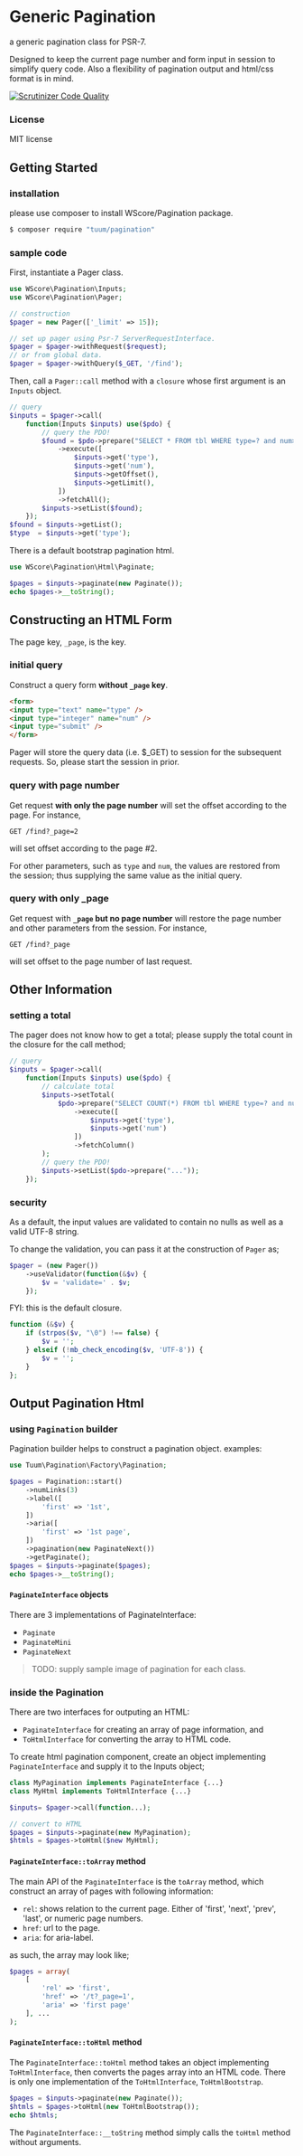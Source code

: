 Generic Pagination
================

a generic pagination class for PSR-7. 

Designed to keep the current page number and form input in session to simplify query code. 
Also a flexibility of pagination output and html/css format is in mind.   

[![Scrutinizer Code Quality](https://scrutinizer-ci.com/g/TuumPHP/Pagination/badges/quality-score.png?b=master)](https://scrutinizer-ci.com/g/TuumPHP/Pagination/?branch=master)

### License

MIT license

Getting Started
----

### installation

please use composer to install WScore/Pagination package. 

```sh
$ composer require "tuum/pagination"
```


### sample code

First, instantiate a Pager class. 

```php
use WScore\Pagination\Inputs;
use WScore\Pagination\Pager;

// construction
$pager = new Pager(['_limit' => 15]);

// set up pager using Psr-7 ServerRequestInterface.
$pager = $pager->withRequest($request);
// or from global data. 
$pager = $pager->withQuery($_GET, '/find');
```

Then, call a `Pager::call` method with a `closure` whose first argument is an `Inputs` object. 

```php
// query 
$inputs = $pager->call(
    function(Inputs $inputs) use($pdo) {
        // query the PDO!
        $found = $pdo->prepare("SELECT * FROM tbl WHERE type=? and num>? OFFSET ? LIMIT ?")
            ->execute([
                $inputs->get('type'),
                $inputs->get('num'),
                $inputs->getOffset(),
                $inputs->getLimit(),
            ])
            ->fetchAll();
        $inputs->setList($found);
    });
$found = $inputs->getList();
$type  = $inputs->get('type');
```

There is a default bootstrap pagination html. 

```php
use WScore\Pagination\Html\Paginate;

$pages = $inputs->paginate(new Paginate());
echo $pages->__toString();
```


Constructing an HTML Form
-----

The page key, `_page`, is the key. 

### initial query

Construct a query form **without `_page` key**. 

```html
<form>
<input type="text" name="type" />
<input type="integer" name="num" />
<input type="submit" />
</form>
```

Pager will store the query data (i.e. $_GET) to session for the subsequent requests. 
So, please start the session in prior. 

### query with page number 

Get request **with only the page number** will set the offset according to the page. For instance, 

```
GET /find?_page=2
```

will set offset according to the page #2. 

For other parameters, such as `type` and `num`, the values are restored from the session; thus supplying the same value as the initial query. 

### query with only _page

Get request with **`_page` but no page number** will restore the page number and other parameters from the session. For instance, 

```
GET /find?_page
```

will set offset to the page number of last request. 

Other Information
-----

### setting a total

The pager does not know how to get a total; please supply the total count in the closure for the call method; 

```php
// query 
$inputs = $pager->call(
    function(Inputs $inputs) use($pdo) {
        // calculate total
        $inputs->setTotal(
            $pdo->prepare("SELECT COUNT(*) FROM tbl WHERE type=? and num>? ")
                ->execute([
                    $inputs->get('type'),
                    $inputs->get('num')
                ])
                ->fetchColumn()
        );
        // query the PDO!
        $inputs->setList($pdo->prepare("..."));
    });
```

### security

As a default, the input values are validated to contain no nulls as well as a valid UTF-8 string. 

To change the validation, you can pass it at the construction of `Pager` as;

```php
$pager = (new Pager())
    ->useValidator(function(&$v) {
        $v = 'validate=' . $v;
    });
```

FYI: this is the default closure. 

```php
function (&$v) {
    if (strpos($v, "\0") !== false) {
        $v = '';
    } elseif (!mb_check_encoding($v, 'UTF-8')) {
        $v = '';
    }
};
```

Output Pagination Html
----

### using `Pagination` builder

Pagination builder helps to construct a pagination object. examples:

```php
use Tuum\Pagination\Factory\Pagination;

$pages = Pagination::start()
    ->numLinks(3)
    ->label([
        'first' => '1st',
    ])
    ->aria([
        'first' => '1st page',
    ])
    ->pagination(new PaginateNext())
    ->getPaginate();
$pages = $inputs->paginate($pages);
echo $pages->__toString();
```

#### `PaginateInterface` objects

There are 3 implementations of PaginateInterface:

*   `Paginate`
*   `PaginateMini`
*   `PaginateNext`

> TODO: supply sample image of pagination for each class.


### inside the Pagination

There are two interfaces for outputing an HTML: 

*   `PaginateInterface` for creating an array of page information, and 
*   `ToHtmlInterface` for converting the array to HTML code. 

To create html pagination component, create an object implementing `PaginateInterface` and supply it to the Inputs object;

```php
class MyPagination implements PaginateInterface {...}
class MyHtml implements ToHtmlInterface {...}

$inputs= $pager->call(function...);

// convert to HTML
$pages = $inputs->paginate(new MyPagination);
$htmls = $pages->toHtml($new MyHtml);
```


#### `PaginateInterface::toArray` method

The main API of the `PaginateInterface` is the `toArray` method, which construct an array of pages with following information:

*   `rel`: shows relation to the current page. Either of 'first', 'next', 'prev', 'last', or numeric page numbers. 
*   `href`: url to the page. 
*   `aria`: for aria-label.

as such, the array may look like;

```php
$pages = array(
    [
        'rel' => 'first', 
        'href' => '/t?_page=1', 
        'aria' => 'first page'
    ], ...
);
```

#### `PaginateInterface::toHtml` method

The `PaginateInterface::toHtml` method takes an object implementing `ToHtmlInterface`, then converts the pages array into an HTML code. There is only one implementation of the `ToHtmlInterface`, `ToHtmlBootstrap`.

```php
$pages = $inputs->paginate(new Paginate());
$htmls = $pages->toHtml(new ToHtmlBootstrap());
echo $htmls;
```

The `PaginateInterface::__toString` method simply calls the `toHtml` method without arguments. 
